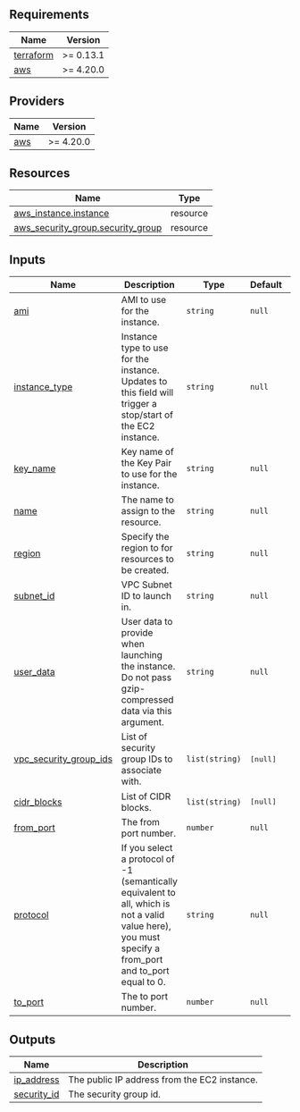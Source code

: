 ## Requirements

| Name | Version |
|------|---------|
| <a name="requirement_terraform"></a> [terraform](#requirement\_terraform) | >= 0.13.1 |
| <a name="requirement_aws"></a> [aws](#requirement\_aws) | >= 4.20.0 |

## Providers

| Name | Version |
|------|---------|
| <a name="provider_aws"></a> [aws](#provider\_aws) | >= 4.20.0 |

## Resources

| Name | Type |
|------|------|
| [aws_instance.instance](https://registry.terraform.io/providers/hashicorp/aws/latest/docs/resources/instance) | resource |
| [aws_security_group.security_group](https://registry.terraform.io/providers/hashicorp/aws/latest/docs/resources/security_group) | resource |

## Inputs

| Name | Description | Type | Default | Required |
|------|-------------|------|---------|:--------:|
| <a name="input_ami"></a> [ami](#input\_ami) | AMI to use for the instance. | `string` | `null` | yes |
| <a name="input_instance_type"></a> [instance\_type](#input\_instance\_type) | Instance type to use for the instance. Updates to this field will trigger a stop/start of the EC2 instance. | `string` | `null` | yes |
| <a name="input_key_name"></a> [key\_name](#input\_key\_name) | Key name of the Key Pair to use for the instance. | `string` | `null` | yes |
| <a name="input_name"></a> [name](#input\_name) | The name to assign to the resource. | `string` | `null` | yes |
| <a name="input_region"></a> [region](#input\_region) | Specify the region to for resources to be created. | `string` | `null` | yes |
| <a name="input_subnet_id"></a> [subnet\_id](#input\_subnet\_id) | VPC Subnet ID to launch in. | `string` | `null` | yes |
| <a name="input_user_data"></a> [user\_data](#input\_user\_data) | User data to provide when launching the instance. Do not pass gzip-compressed data via this argument. | `string` | `null` | yes |
| <a name="input_vpc_security_group_ids"></a> [vpc\_security\_group\_ids](#input\_vpc\_security\_group\_ids) | List of security group IDs to associate with. | `list(string)` | <pre>[null]</pre> | yes |
| <a name="input_cidr_blocks"></a> [cidr\_blocks](#input\_cidr\_blocks) | List of CIDR blocks. | `list(string)` | <pre>[null]</pre> | yes |
| <a name="input_from_port"></a> [from\_port](#input\_from\_port) | The from port number. | `number` | `null` | yes |
| <a name="input_protocol"></a> [protocol](#input\_protocol) | If you select a protocol of -1 (semantically equivalent to all, which is not a valid value here), you must specify a from\_port and to\_port equal to 0. | `string` | `null` | yes |
| <a name="input_to_port"></a> [to\_port](#input\_to\_port) | The to port number. | `number` | `null` | yes |

## Outputs

| Name | Description |
|------|-------------|
| <a name="output_ip_address"></a> [ip\_address](#output\_ip\_address) | The public IP address from the EC2 instance. |
| <a name="output_security_id"></a> [security\_id](#output\_security\_id) | The security group id. |
